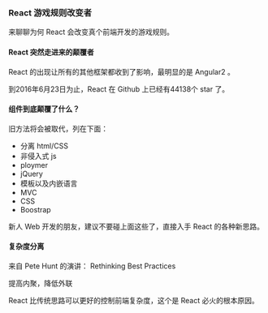 ### React 游戏规则改变者

来聊聊为何 React 会改变真个前端开发的游戏规则。

#### React 突然走进来的颠覆者

React 的出现让所有的其他框架都收到了影响，最明显的是 Angular2 。

到2016年6月23日为止，React 在 Github 上已经有44138个 star 了。

#### 组件到底颠覆了什么？

旧方法将会被取代，列在下面：

* 分离 html/CSS
* 非侵入式 js
* ploymer
* jQuery
* 模板以及内嵌语言
* MVC
* CSS
* Boostrap

新人 Web 开发的朋友，建议不要碰上面这些了，直接入手 React 的各种新思路。

#### 复杂度分离

来自 Pete Hunt 的演讲： Rethinking Best Practices

提高内聚，降低外联

React 比传统思路可以更好的控制前端复杂度，这个是 React 必火的根本原因。
